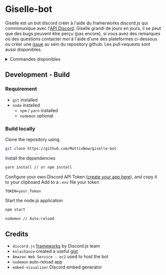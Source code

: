 # Giselle-bot
Giselle est un bot discord créer à l'aide du framerworks discord.js qui commmunique avec l'[API Discord](https://discordapp.com/developers/docs). Giselle grandi de jours en jours, il se peut que des bugs peuvent être perçu (pas encore), si vous avez des remarques où des questions contacter moi à l'aide d'une des plateformes ci-dessous ou créer une [issue](https://github.com/MattixNow/giselle-bot/issues) au sein du repository github. Les pull-requests sont aussi disponibles.
<details>
<summary>Commandes disponibles</summary>

| Commands | Description                                         |
| -------- | --------------------------------------------------- |
| `$help`  | Display help                                        |
| `$about` | B2                                                  |
| `$news`  | Faires apparaitres les actualités les plus fraiches |
| `$ping`  | Uniquement pour les pongistes                       |
| `$hey`   | Enjoliveur votre journée                            |
</details>


## Development - Build

### Requirement
* `git` installed
* `node` installed
  * `npm` / `yarn` installed
  * `nodemon` optional

### Build locally
Clone the repository using
```bash
git clone https://github.com/MattixNow/giselle-bot
```

Install the dependencies
```markdown
yarn install // or npm install
```

Configure your own Discord API Token ([create your app here](https://discordapp.com/developers/applications/)), and copy it to your clipboard
Add to a `.env` file your token
```
TOKEN=your_Token
```

Start the node.js application
```bash
npm start
```
```markdown
nodemon // Auto-reload
```

## Credits

* `discord.js` [frameworks](https://github.com/discordjs/discord.js) by Discord.js team
* `eslachance` created a useful [gist](https://gist.github.com/eslachance/3349734a98d30011bb202f47342601d3)
* `Amazon Web Service - ec2` used to host the bot
* `nodemon` auto-reload app
* `embed-visualizer` Discord embed generator